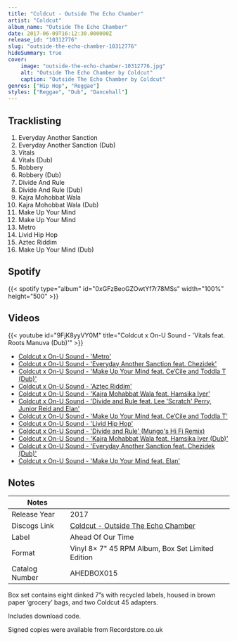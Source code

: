 ```yaml
---
title: "Coldcut - Outside The Echo Chamber"
artist: "Coldcut"
album_name: "Outside The Echo Chamber"
date: 2017-06-09T16:12:30.000000Z
release_id: "10312776"
slug: "outside-the-echo-chamber-10312776"
hideSummary: true
cover:
    image: "outside-the-echo-chamber-10312776.jpg"
    alt: "Outside The Echo Chamber by Coldcut"
    caption: "Outside The Echo Chamber by Coldcut"
genres: ["Hip Hop", "Reggae"]
styles: ["Reggae", "Dub", "Dancehall"]
---
```


## Tracklisting
1. Everyday Another Sanction
2. Everyday Another Sanction (Dub)
3. Vitals
4. Vitals (Dub)
5. Robbery
6. Robbery (Dub)
7. Divide And Rule
8. Divide And Rule (Dub)
9. Kajra Mohobbat Wala
10. Kajra Mohobbat Wala (Dub)
11. Make Up Your Mind
12. Make Up Your Mind
13. Metro
14. Livid Hip Hop
15. Aztec Riddim
16. Make Up Your Mind (Dub)


## Spotify
{{< spotify type="album" id="0xGFzBeoGZOwtYf7r78MSs" width="100%" height="500" >}}



## Videos
{{< youtube id="9FjK8yyVY0M" title="Coldcut x On-U Sound - 'Vitals feat. Roots Manuva (Dub)'" >}}
- [Coldcut x On-U Sound - 'Metro'](https://www.youtube.com/watch?v=k8x_UjoeMjk)
- [Coldcut x On-U Sound - 'Everyday Another Sanction feat. Chezidek'](https://www.youtube.com/watch?v=kYMRn5VlS4M)
- [Coldcut x On-U Sound - 'Make Up Your Mind feat. Ce’Cile and Toddla T (Dub)'](https://www.youtube.com/watch?v=3t9RzE-GvBc)
- [Coldcut x On-U Sound - 'Aztec Riddim'](https://www.youtube.com/watch?v=ksoOE3z3MQk)
- [Coldcut x On-U Sound - 'Kajra Mohabbat Wala feat. Hamsika Iyer'](https://www.youtube.com/watch?v=Dvt2nRs7e7I)
- [Coldcut x On-U Sound - 'Divide and Rule feat. Lee 'Scratch' Perry, Junior Reid and Elan'](https://www.youtube.com/watch?v=t1HtUqJ4zSk)
- [Coldcut x On-U Sound - 'Make Up Your Mind feat. Ce’Cile and Toddla T'](https://www.youtube.com/watch?v=WxDKZ6Bmu8E)
- [Coldcut x On-U Sound - 'Livid Hip Hop'](https://www.youtube.com/watch?v=YZMghlhcSw8)
- [Coldcut x On-U Sound - 'Divide and Rule' (Mungo's Hi Fi Remix)](https://www.youtube.com/watch?v=KwLiMC2AhgM)
- [Coldcut x On-U Sound - 'Kajra Mohabbat Wala feat. Hamsika Iyer (Dub)'](https://www.youtube.com/watch?v=oiWT2JNa53s)
- [Coldcut x On-U Sound - 'Everyday Another Sanction feat. Chezidek (Dub)'](https://www.youtube.com/watch?v=BhmrN758ZZQ)
- [Coldcut x On-U Sound - 'Make Up Your Mind feat. Elan'](https://www.youtube.com/watch?v=76aNehvVO8w)

## Notes
| Notes          |             |
| ---------------| ----------- |
| Release Year   | 2017 |
| Discogs Link   | [Coldcut - Outside The Echo Chamber](https://www.discogs.com/release/10312776-Coldcut-x-On-U-Sound-Outside-The-Echo-Chamber) |
| Label          | Ahead Of Our Time |
| Format         | Vinyl 8× 7" 45 RPM Album, Box Set Limited Edition |
| Catalog Number | AHEDBOX015 |

Box set contains eight dinked 7”s with recycled labels, housed in brown paper ‘grocery’ bags, and two Coldcut 45 adapters.

Includes download code.

Signed copies were available from Recordstore.co.uk
